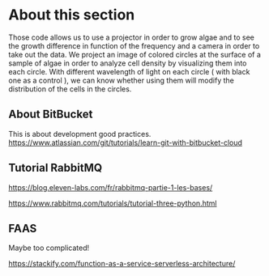 About this section
==================

Those code allows us to use a projector in order to grow algae and to see the growth difference in function of the frequency and a camera in order to take out the data. We project an image of colored circles at the surface of a sample of algae in order to analyze cell density by visualizing them into each circle. With different wavelength of light on each circle ( with black one as a control ), we can know whether using them will modify the distribution of the cells in the circles.

About BitBucket
---------------
This is about development good practices.  
https://www.atlassian.com/git/tutorials/learn-git-with-bitbucket-cloud  

Tutorial RabbitMQ
-----------------

https://blog.eleven-labs.com/fr/rabbitmq-partie-1-les-bases/  

https://www.rabbitmq.com/tutorials/tutorial-three-python.html  

  





FAAS
----
Maybe too complicated!  

https://stackify.com/function-as-a-service-serverless-architecture/  
